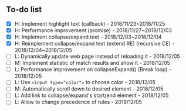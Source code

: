 ## To-do list
- [x] H: Implement highlight text (callback) - 2018/11/23~2018/11/25
- [x] H: Performance improvement (promise) - 2018/11/27~2018/12/03
- [x] H: Implement collapse/expand text - 2018/12/03~2018/12/04
- [x] H: Reimplement collapse/expand text (extend RE) (recursive CE) - 2018/12/04~2018/12/05
- [ ] L: Dynamically update web page instead of reloading it - 2018/12/05
- [ ] M: Implement statistic of match results and show it - 2018/12/05
- [ ] L: Performance improvement on collapseExpand() (Break loop) - 2018/12/05
- [ ] L: Use `<input type="color">` to choose color - 2018/12/05
- [ ] M: Automatically scroll down to desired element - 2018/12/05
- [ ] L: Add link to collapse/expand's start/end element - 2018/12/05
- [ ] L: Allow to change precedence of rules - 2018/12/05
